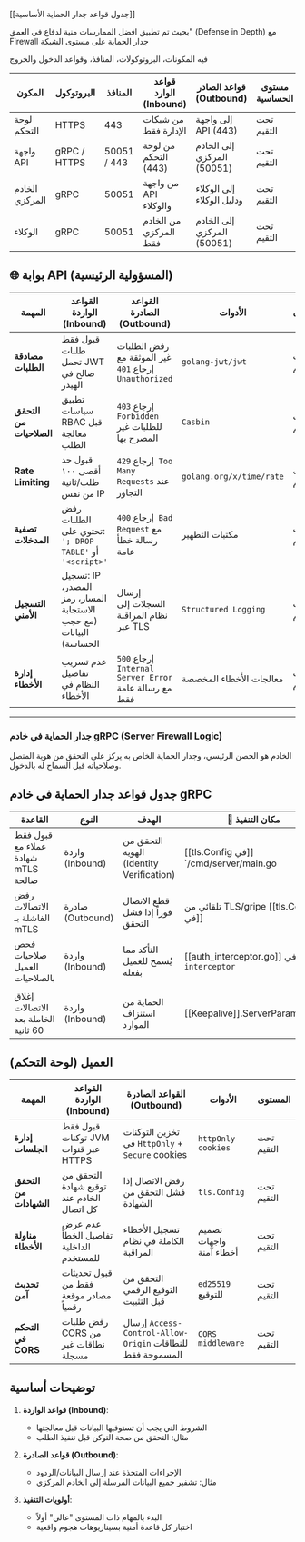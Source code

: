 



[[جدول قواعد جدار الحماية الأساسية]]

بحيث تم تطبيق افضل الممارسات منية لدفاع في العمق" (Defense in Depth) مع Firewall جدار الحماية على مستوى الشبكة 

فيه المكونات، البروتوكولات، المنافذ، وقواعد الدخول والخروج

| المكون         | البروتوكول   | المنافذ     | قواعد الوارد (Inbound) | قواعد الصادر (Outbound)    | مستوى الحساسية |
| -------------- | ------------ | ----------- | ---------------------- | -------------------------- | -------------- |
| لوحة التحكم    | HTTPS        | 443         | من شبكات الإدارة فقط   | إلى واجهة API (443)        | تحت التقيم     |
| واجهة API      | gRPC / HTTPS | 50051 / 443 | من لوحة التحكم (443)   | إلى الخادم المركزي (50051) | تحت التقيم     |
| الخادم المركزي | gRPC         | 50051       | من واجهة API والوكلاء  | إلى الوكلاء ودليل الوكلاء  | تحت التقيم     |
| الوكلاء        | gRPC         | 50051       | من الخادم المركزي فقط  | إلى الخادم المركزي (50051) | تحت التقيم     |



## 🌐 بوابة API (المسؤولية الرئيسية)

| المهمة                  | القواعد الواردة (Inbound)                                         | القواعد الصادرة (Outbound)                          | الأدوات                  | المستوى    |
| ----------------------- | ----------------------------------------------------------------- | --------------------------------------------------- | ------------------------ | ---------- |
| **مصادقة الطلبات**      | قبول فقط طلبات تحمل JWT صالح في الهيدر                            | رفض الطلبات غير الموثقة مع إرجاع `401 Unauthorized` | `golang-jwt/jwt`         | تحت التقيم |
| **التحقق من الصلاحيات** | تطبيق سياسات RBAC قبل معالجة الطلب                                | إرجاع `403 Forbidden` للطلبات غير المصرح بها        | `Casbin`                 | تحت التقيم |
| **Rate Limiting**       | قبول حد أقصى ١٠٠ طلب/ثانية من نفس IP                              | إرجاع `429 Too Many Requests` عند التجاوز           | `golang.org/x/time/rate` | تحت التقيم |
| **تصفية المدخلات**      | رفض الطلبات تحتوي على: `'; DROP TABLE'` أو `'<script>'`           | إرجاع `400 Bad Request` مع رسالة خطأ عامة           | مكتبات التطهير           | تحت التقيم |
| **التسجيل الأمني**      | تسجيل: IP المصدر، المسار، رمز الاستجابة (مع حجب البيانات الحساسة) | إرسال السجلات إلى نظام المراقبة عبر TLS             | `Structured Logging`     | تحت التقيم |
| **إدارة الأخطاء**       | عدم تسريب تفاصيل النظام في الأخطاء                                | إرجاع `500 Internal Server Error` مع رسالة عامة فقط | معالجات الأخطاء المخصصة  | تحت التقيم |

---

###  جدار الحماية في خادم gRPC (Server Firewall Logic)

الخادم هو الحصن الرئيسي، وجدار الحماية الخاص به يركز على التحقق من هوية المتصل وصلاحياته قبل السماح له بالدخول.
##  جدول قواعد جدار الحماية في خادم gRPC

| القاعدة                               | النوع            | الهدف                                    | 🔧 مكان التنفيذ                          |
| ------------------------------------- | ---------------- | ---------------------------------------- | ---------------------------------------- |
| قبول فقط عملاء مع شهادة mTLS صالحة    | واردة (Inbound)  | التحقق من الهوية (Identity Verification) | [[tls.Config في]] `/cmd/server/main.go   |
| رفض الاتصالات الفاشلة بـ mTLS         | صادرة (Outbound) | قطع الاتصال فوراً إذا فشل التحقق         | تلقائي من TLS/gripe  [[tls.Config في]]   |
| فحص صلاحيات العميل بالصلاحيات         | واردة (Inbound)  | التأكد مما يُسمح للعميل بفعله            | [[auth_interceptor.go]] في `interceptor` |
|                                       |                  |                                          |                                          |
|  إغلاق الاتصالات الخاملة بعد 60 ثانية | واردة (Inbound)  | الحماية من استنزاف الموارد               | [[Keepalive]].ServerParameters`          |


##  العميل (لوحة التحكم)

| المهمة                 | القواعد الواردة (Inbound)                 | القواعد الصادرة (Outbound)                                | الأدوات                 | المستوى    |
| ---------------------- | ----------------------------------------- | --------------------------------------------------------- | ----------------------- | ---------- |
| **إدارة الجلسات**      | قبول فقط توكنات JVM عبر قنوات HTTPS       | تخزين التوكنات في `HttpOnly` + `Secure` cookies           | `httpOnly cookies`      | تحت التقيم |
| **التحقق من الشهادات** | التحقق من توقيع شهادة الخادم عند كل اتصال | رفض الاتصال إذا فشل التحقق من الشهادة                     | `tls.Config`            | تحت التقيم |
| **مناولة الأخطاء**     | عدم عرض تفاصيل الخطأ الداخلية للمستخدم    | تسجيل الأخطاء الكاملة في نظام المراقبة                    | تصميم واجهات أخطاء آمنة | تحت التقيم |
| **تحديث آمن**          | قبول تحديثات فقط من مصادر موقعة رقمياً    | التحقق من التوقيع الرقمي قبل التثبيت                      | `ed25519` للتوقيع       | تحت التقيم |
| **التحكم في CORS**     | رفض طلبات CORS من نطاقات غير مسجلة        | إرسال `Access-Control-Allow-Origin` للنطاقات المسموحة فقط | `CORS middleware`       | تحت التقيم |


## توضيحات أساسية

1. **قواعد الواردة (Inbound)**:
   - الشروط التي يجب أن تستوفيها البيانات قبل معالجتها
   - مثال: التحقق من صحة التوكن قبل تنفيذ الطلب

2. **قواعد الصادرة (Outbound)**:
   - الإجراءات المتخذة عند إرسال البيانات/الردود
   - مثال: تشفير جميع البيانات المرسلة إلى الخادم المركزي

3. **أولويات التنفيذ**:
   - البدء بالمهام ذات المستوى "عالي" أولاً
   - اختبار كل قاعدة أمنية بسيناريوهات هجوم واقعية


